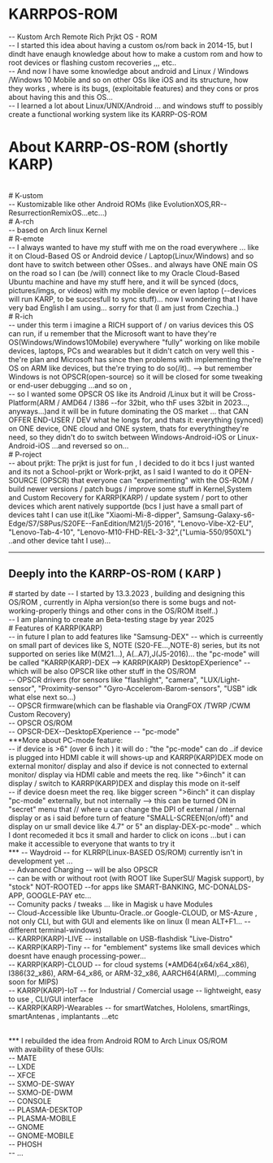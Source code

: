 # KARRPOS-ROM
-- Kustom Arch Remote Rich Prjkt OS - ROM 
<br>
-- I started this idea about having a custom os/rom back in 2014-15, but I dindt have enaugh knowledge about how to make a custom rom and how to root devices or flashing custom recoveries ,,, etc..
<br>
-- And now I have some knowledge about android and Linux / Windows /Windows 10 Mobile and so on other OSs like iOS and its structure, how they works , where is its bugs, (exploitable features) and they cons or pros about having this and this OS... 
<br>
-- I learned a lot about Linux/UNIX/Android ... and windows stuff to possibly create a functional working system like its KARRP-OS-ROM
<br>
# About KARRP-OS-ROM (shortly KARP)
<br>
# K-ustom <br>
-- Kustomizable like other Android ROMs (like EvolutionXOS,RR--ResurrectionRemixOS...etc...)
<br>
# A-rch  <br>
-- based on Arch linux Kernel
<br>
# R-emote  <br>
-- I always wanted to have my stuff with me on the road everywhere ... like it on Cloud-Based OS or Android device / Laptop(Linux/Windows) and so dont have to switch between other OSses.. and always have ONE main OS on the road so I can (be /will) connect like to  my Oracle Cloud-Based Ubuntu machine and have my stuff here, and it will be synced (docs, pictures/imgs, or videos) with my mobile device or even laptop (--devices will run KARP, to be succesfull to sync stuff)... now I wondering that I have very bad English I am using... sorry for that (I am just from Czechia..)
<br>
# R-ich <br>
-- under this term i imagine a RICH support of / on varius devices this OS can run, if u remember that the Microsoft want to have they're OS(Windows/Windows10Mobile) everywhere "fully" working on like mobile devices, laptops, PCs and wearables but it didn't catch on very well this - the're plan and Microsoft has since then problems with implementing the're OS on ARM like devices, but the're trying to do so(/it).. --> but remember Windows is not OPSCR(open-source) so it will be closed for some tweaking or end-user debugging ...and so on ,
<br>
-- so I wanted some OPSCR OS like its Android /Linux but it will be Cross-Platform(ARM / AMD64 / I386 --for 32bit, who thF uses 32bit in 2023..., anyways...)and it will be in future dominating the OS market ... that CAN OFFER END-USER / DEV what he longs for, and thats it: everything (synced) on ONE device, ONE cloud and ONE system, thats for everythingthey're need, so they didn't do to switch between Windows-Android-iOS or Linux-Android-iOS ...and reversed so on...
<br>
# P-roject <br>
-- about prjkt: The prjkt is just for fun , I decided to do it bcs I just wanted and its not a School-prjkt or Work-prjkt, as I said I wanted to do it OPEN-SOURCE (OPSCR) that everyone can "experimenting" with the OS-ROM / build newer versions / patch bugs / improve some stuff in Kernel,System and Custom Recovery for KARRP(KARP) / update system / port to other devices which arent natively supportde (bcs I just have a small part of devices taht I can use it(Like "Xiaomi-Mi-8-dipper", Samsung-Galaxy-s6-Edge/S7/S8Pus/S20FE--FanEdition/M21/j5-2016", "Lenovo-Vibe-X2-EU", "Lenovo-Tab-4-10", "Lenovo-M10-FHD-REL-3-32",("Lumia-550/950XL") ..and other device taht I use)...
<br>
<hr>
<h2>Deeply into the KARRP-OS-ROM ( KARP )</h2>
# started by date
-- I started by 13.3.2023 , building and designing this OS/ROM , currently in Alpha version(so there is some bugs and not-working-properly things and other cons in the OS/ROM itself..)
<br>
-- I am planning to create an Beta-testing stage by year 2025
<br>
# Features of KARRP(KARP)<br>
-- in future I plan to add features like "Samsung-DEX" -- which is curreently on small part of devices like S, NOTE (S20-FE...,NOTE-8) series, but its not supported on series like M(M21...), A(..A7),J(J5-2016)... the "pc-mode" will be called "KARRP(KARP)-DEX --> KARRP(KARP) DesktopEXperience" --which will be also OPSCR like other stuff in the OS/ROM<br>
-- OPSCR drivers (for sensors like "flashlight", "camera", "LUX/Light-sensor", "Proximity-sensor" "Gyro-Accelerom-Barom-sensors", "USB" idk what else next so...)<br>
-- OPSCR firmware(which can be flashable via OrangFOX /TWRP /CWM Custom Recovery)<br>
-- OPSCR OS/ROM<br>
-- OPSCR-DEX--DesktopEXperience -- "pc-mode"<br>
***More about PC-mode feature:<br>
-- if device is >6" (over 6 inch ) it will do : "the "pc-mode" can do ..if device is plugged into HDMI cable it will shows-up and KARRP(KARP)DEX mode on external monitor/ display and also if device is not connected to external monitor/ display via HDMI cable and meets the req. like ">6inch" it can display / switch to KARRP(KARP)DEX and display this mode on it-self<br>
-- if device doesn meet the req. like bigger screen ">6inch" it can display "pc-mode" externally, but not internally --> this can be turned ON in "secret" menu that // where u can change the DPI of external / internal display or as i said before turn of feature "SMALL-SCREEN(on/off)" and display on ur small device like 4.7" or 5" an display-DEX-pc-mode" .. which I dont recomeded it bcs it small and harder to click on icons ...but i can make it accessible to everyone that wants to try it<br>
***
-- Waydroid --  for KLRRP(Linux-BASED OS/ROM) currently isn't in development yet ...<br>
-- Advanced Charging -- will be also OPSCR<br>
-- can be with or without root (with ROOT like SuperSU/ Magisk support), by "stock" NOT-ROOTED --for apps like SMART-BANKING, MC-DONALDS-APP, GOOGLE-PAY etc...<br>
-- Comunity packs / tweaks ... like in Magisk u have Modules<br>
-- Cloud-Accessible like Ubuntu-Oracle..or Google-CLOUD, or MS-Azure , not only CLI, but with GUI and elements like on linux (I mean ALT+F1... --different terminal-windows)<br>
-- KARRP(KARP)-LIVE -- installable on USB-flashdisk "Live-Distro"<br>
-- KARRP(KARP)-Tiny -- for "emblement" systems like small devices which doesnt have enaugh processing-power...<br>
-- KARRP(KARP)-CLOUD -- for cloud systems (*AMD64(x64/x64_x86), I386(32_x86), ARM-64_x86, or ARM-32_x86, AARCH64(ARM),...comming soon for MIPS)<br>
-- KARRP(KARP)-IoT -- for Industrial / Comercial usage -- lightweight, easy to use , CLI/GUI interface <br>
-- KARRP(KARP)-Wearables -- for smartWatches, Hololens, smartRings, smartAntenas , implantants ...etc<br>


<br>

*** I rebuilded the idea from Android ROM to Arch Linux OS/ROM <br>
with avaibility of these GUIs:<br>
-- MATE <br>
-- LXDE<br>
-- XFCE<br>
-- SXMO-DE-SWAY<br>
-- SXMO-DE-DWM<br>
-- CONSOLE<br>
-- PLASMA-DESKTOP<br>
-- PLASMA-MOBILE<br>
-- GNOME<br>
-- GNOME-MOBILE<br>
-- PHOSH<br>
-- ...
